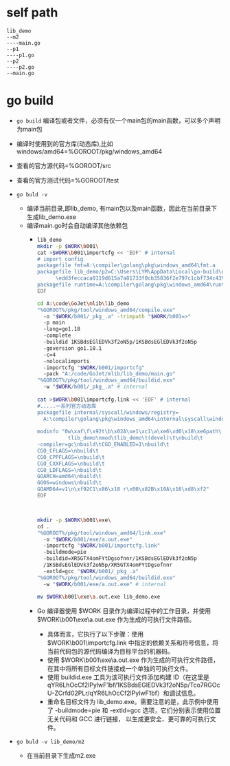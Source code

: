 # self path

```
lib_demo
--m2
----main.go
--p1
----p1.go
--p2
----p2.go
--main.go
```

# go build
- `go build` 编译包或者文件，必须有仅一个main包的main函数，可以多个声明为main包
- 编译时使用到的官方库(动态库),比如windows/amd64=%GOROOT/pkg/windows_amd64
- 查看的官方源代码=%GOROOT/src
- 查看的官方测试代码=%GOROOT/test
- `go buld -v`
  
  - 编译当前目录,即lib_demo, 有main包以及main函数，因此在当前目录下生成lib_demo.exe
  - 编译main.go时会自动编译其他依赖包
    - ```bash
      lib_demo
      mkdir -p $WORK\b001\
      cat >$WORK\b001\importcfg << 'EOF' # internal
      # import config
      packagefile fmt=A:\compiler\golang\pkg\windows_amd64\fmt.a
      packagefile lib_demo/p2=C:\Users\LYM\AppData\Local\go-build\ed
      		\edd3feccaca0119d615a7a81733f0cb35836f2e797c1cbf734c439047dd33c1c-d
      packagefile runtime=A:\compiler\golang\pkg\windows_amd64\runtime.a
      EOF
      
      cd A:\code\GoJet\mlib\lib_demo
      "%GOROOT%/pkg/tool/windows_amd64/compile.exe" 
      	-o "$WORK/b001/_pkg_.a" -trimpath "$WORK/b001=>" 
      	-p main 
      	-lang=go1.18 
      	-complete 
      	-buildid 1KSBdsEGlEDVk3f2oN5p/1KSBdsEGlEDVk3f2oN5p 
      	-goversion go1.18.1 
      	-c=4 
      	-nolocalimports 
      	-importcfg "$WORK/b001/importcfg" 
      	-pack "A:/code/GoJet/mlib/lib_demo/main.go"
      "%GOROOT%/pkg/tool/windows_amd64/buildid.exe" 
      	-w "$WORK/b001/_pkg_.a" # internal
      	
      cat >$WORK\b001\importcfg.link << 'EOF' # internal
      #.....一系列官方动态库
      packagefile internal/syscall/windows/registry=
      	A:\compiler\golang\pkg\windows_amd64\internal\syscall\windows\registry.a
      	
      modinfo "0w\xaf\f\x92t\b\x02A\xe1\xc1\a\xe6\xd6\x18\xe6path\
      			tlib_demo\nmod\tlib_demo\t(devel)\t\nbuild\t
      -compiler=gc\nbuild\tCGO_ENABLED=1\nbuild\t	
      CGO_CFLAGS=\nbuild\t
      CGO_CPPFLAGS=\nbuild\t
      CGO_CXXFLAGS=\nbuild\t
      CGO_LDFLAGS=\nbuild\t
      GOARCH=amd64\nbuild\t
      GOOS=windows\nbuild\t
      GOAMD64=v1\n\xf92C1\x86\x18 r\x00\x82B\x10A\x16\xd8\xf2"
      EOF
      
      
      
      mkdir -p $WORK\b001\exe\
      cd .
      "%GOROOT%/pkg/tool/windows_amd64/link.exe" 
      	-o "$WORK/b001/exe/a.out.exe" 
      	-importcfg "$WORK/b001/importcfg.link" 
      	-buildmode=pie 
      	-buildid=XR5GTX4omFYtDgsofnnr/1KSBdsEGlEDVk3f2oN5p
      	/1KSBdsEGlEDVk3f2oN5p/XR5GTX4omFYtDgsofnnr 
      	-extld=gcc "$WORK/b001/_pkg_.a"
      "%GOROOT%/pkg/tool/windows_amd64/buildid.exe" 
      	-w "$WORK/b001/exe/a.out.exe" # internal
      	
      mv $WORK\b001\exe\a.out.exe lib_demo.exe
      ```
    - Go 编译器使用 $WORK 目录作为编译过程中的工作目录，并使用 $WORK\b001\exe\a.out.exe 作为生成的可执行文件路径。
    
      - 具体而言，它执行了以下步骤：使用 $WORK\b001\importcfg.link 中指定的依赖关系和符号信息，将当前代码包的源代码编译为目标平台的机器码。
      - 使用 $WORK\b001\exe\a.out.exe 作为生成的可执行文件路径，在其中将所有目标文件链接成一个单独的可执行文件。
      - 使用 buildid.exe 工具为该可执行文件添加构建 ID（在这里是 qYR6LhOcCf2lPylwF1bf/1KSBdsEGlEDVk3f2oN5p/Tco7RGOcU-ZCrfd02PLr/qYR6LhOcCf2lPylwF1bf）和调试信息。
      - 重命名目标文件为 lib_demo.exe。需要注意的是，此示例中使用了 -buildmode=pie 和 -extld=gcc 选项，它们分别表示使用位置无关代码和 GCC 进行链接，
        以生成更安全、更可靠的可执行文件。
- `go buld -v lib_demo/m2`
  - 在当前目录下生成m2.exe
